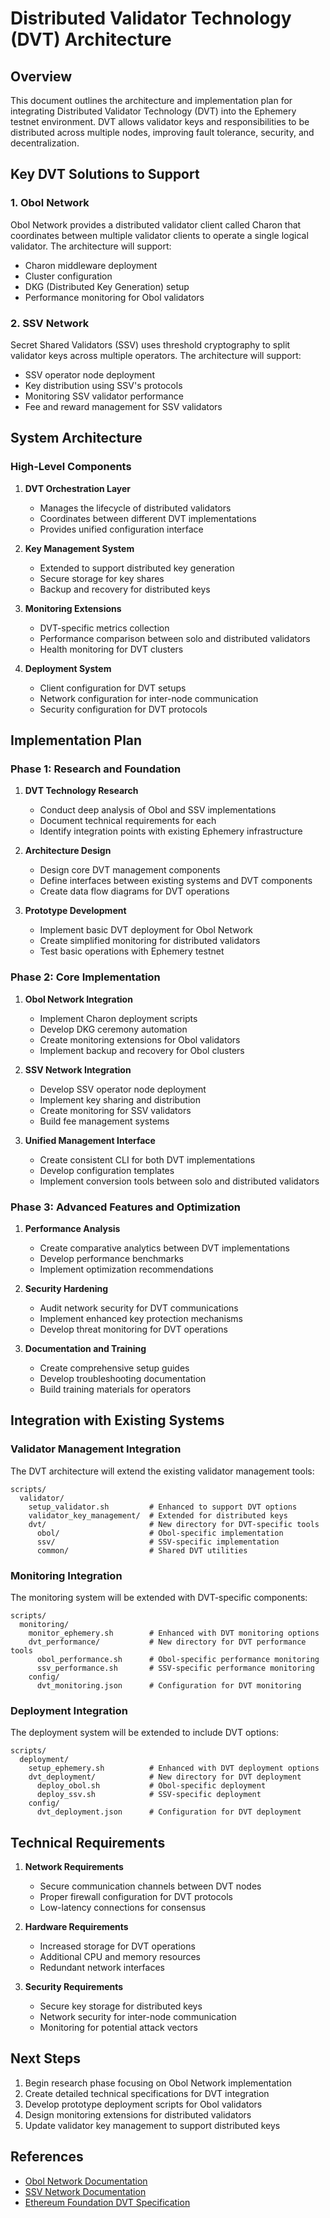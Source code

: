 # Distributed Validator Technology (DVT) Architecture

## Overview

This document outlines the architecture and implementation plan for integrating Distributed Validator Technology (DVT) into the Ephemery testnet environment. DVT allows validator keys and responsibilities to be distributed across multiple nodes, improving fault tolerance, security, and decentralization.

## Key DVT Solutions to Support

### 1. Obol Network

Obol Network provides a distributed validator client called Charon that coordinates between multiple validator clients to operate a single logical validator. The architecture will support:

- Charon middleware deployment
- Cluster configuration
- DKG (Distributed Key Generation) setup
- Performance monitoring for Obol validators

### 2. SSV Network

Secret Shared Validators (SSV) uses threshold cryptography to split validator keys across multiple operators. The architecture will support:

- SSV operator node deployment
- Key distribution using SSV's protocols
- Monitoring SSV validator performance
- Fee and reward management for SSV validators

## System Architecture

### High-Level Components

1. **DVT Orchestration Layer**
   - Manages the lifecycle of distributed validators
   - Coordinates between different DVT implementations
   - Provides unified configuration interface

2. **Key Management System**
   - Extended to support distributed key generation
   - Secure storage for key shares
   - Backup and recovery for distributed keys

3. **Monitoring Extensions**
   - DVT-specific metrics collection
   - Performance comparison between solo and distributed validators
   - Health monitoring for DVT clusters

4. **Deployment System**
   - Client configuration for DVT setups
   - Network configuration for inter-node communication
   - Security configuration for DVT protocols

## Implementation Plan

### Phase 1: Research and Foundation

1. **DVT Technology Research**
   - Conduct deep analysis of Obol and SSV implementations
   - Document technical requirements for each
   - Identify integration points with existing Ephemery infrastructure

2. **Architecture Design**
   - Design core DVT management components
   - Define interfaces between existing systems and DVT components
   - Create data flow diagrams for DVT operations

3. **Prototype Development**
   - Implement basic DVT deployment for Obol Network
   - Create simplified monitoring for distributed validators
   - Test basic operations with Ephemery testnet

### Phase 2: Core Implementation

1. **Obol Network Integration**
   - Implement Charon deployment scripts
   - Develop DKG ceremony automation
   - Create monitoring extensions for Obol validators
   - Implement backup and recovery for Obol clusters

2. **SSV Network Integration**
   - Develop SSV operator node deployment
   - Implement key sharing and distribution
   - Create monitoring for SSV validators
   - Build fee management systems

3. **Unified Management Interface**
   - Create consistent CLI for both DVT implementations
   - Develop configuration templates
   - Implement conversion tools between solo and distributed validators

### Phase 3: Advanced Features and Optimization

1. **Performance Analysis**
   - Create comparative analytics between DVT implementations
   - Develop performance benchmarks
   - Implement optimization recommendations

2. **Security Hardening**
   - Audit network security for DVT communications
   - Implement enhanced key protection mechanisms
   - Develop threat monitoring for DVT operations

3. **Documentation and Training**
   - Create comprehensive setup guides
   - Develop troubleshooting documentation
   - Build training materials for operators

## Integration with Existing Systems

### Validator Management Integration

The DVT architecture will extend the existing validator management tools:

```
scripts/
  validator/
    setup_validator.sh         # Enhanced to support DVT options
    validator_key_management/  # Extended for distributed keys
    dvt/                       # New directory for DVT-specific tools
      obol/                    # Obol-specific implementation
      ssv/                     # SSV-specific implementation
      common/                  # Shared DVT utilities
```

### Monitoring Integration

The monitoring system will be extended with DVT-specific components:

```
scripts/
  monitoring/
    monitor_ephemery.sh        # Enhanced with DVT monitoring options
    dvt_performance/           # New directory for DVT performance tools
      obol_performance.sh      # Obol-specific performance monitoring
      ssv_performance.sh       # SSV-specific performance monitoring
    config/
      dvt_monitoring.json      # Configuration for DVT monitoring
```

### Deployment Integration

The deployment system will be extended to include DVT options:

```
scripts/
  deployment/
    setup_ephemery.sh          # Enhanced with DVT deployment options
    dvt_deployment/            # New directory for DVT deployment
      deploy_obol.sh           # Obol-specific deployment
      deploy_ssv.sh            # SSV-specific deployment
    config/
      dvt_deployment.json      # Configuration for DVT deployment
```

## Technical Requirements

1. **Network Requirements**
   - Secure communication channels between DVT nodes
   - Proper firewall configuration for DVT protocols
   - Low-latency connections for consensus

2. **Hardware Requirements**
   - Increased storage for DVT operations
   - Additional CPU and memory resources
   - Redundant network interfaces

3. **Security Requirements**
   - Secure key storage for distributed keys
   - Network security for inter-node communication
   - Monitoring for potential attack vectors

## Next Steps

1. Begin research phase focusing on Obol Network implementation
2. Create detailed technical specifications for DVT integration
3. Develop prototype deployment scripts for Obol validators
4. Design monitoring extensions for distributed validators
5. Update validator key management to support distributed keys

## References

- [Obol Network Documentation](https://docs.obol.tech/)
- [SSV Network Documentation](https://docs.ssv.network/)
- [Ethereum Foundation DVT Specification](https://github.com/ethereum/distributed-validator-specs) 
